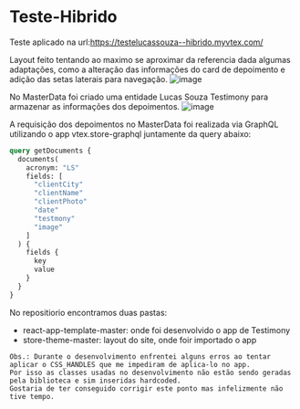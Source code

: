 # Teste-Hibrido

Teste aplicado na url:https://testelucassouza--hibrido.myvtex.com/

Layout feito tentando ao maximo se aproximar da referencia dada algumas adaptações, como a alteração das informações do card de depoimento e adição das setas laterais para navegação.
![image](https://user-images.githubusercontent.com/24292951/220543152-489ded5e-b4ee-42b6-8a97-c8328464e424.png)

No MasterData foi criado uma entidade Lucas Souza Testimony para armazenar as informações dos depoimentos.
![image](https://user-images.githubusercontent.com/24292951/220543666-d15aa92b-0a47-4a7b-8d0d-595916d255a9.png)

A requisição dos depoimentos no MasterData foi realizada via GraphQL utilizando o app vtex.store-graphql juntamente da query abaixo:
```graphql
query getDocuments {
  documents(
    acronym: "LS"
    fields: [
      "clientCity"
      "clientName"
      "clientPhoto"
      "date"
      "testmony"
      "image"
    ]
  ) {
    fields {
      key
      value
    }
  }
}
```
No repositiorio encontramos duas pastas:
- react-app-template-master: onde foi desenvolvido o app de Testimony
- store-theme-master: layout do site, onde foir importado o app

```
Obs.: Durante o desenvolvimento enfrentei alguns erros ao tentar aplicar o CSS_HANDLES que me impediram de aplica-lo no app. 
Por isso as classes usadas no desenvolvimento não estão sendo geradas pela biblioteca e sim inseridas hardcoded. 
Gostaria de ter conseguido corrigir este ponto mas infelizmente não tive tempo.
```
